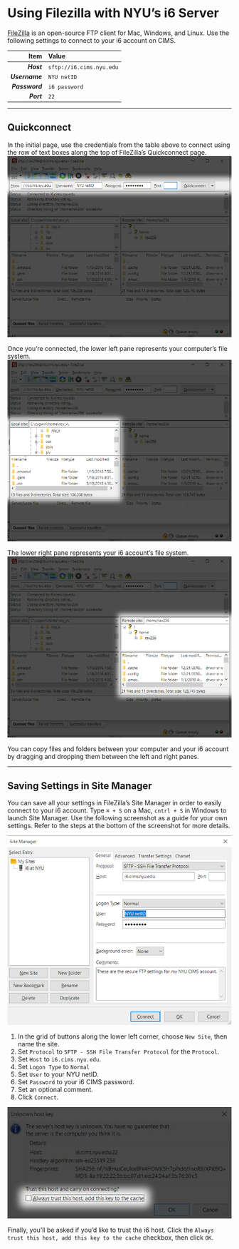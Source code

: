 # Using Filezilla with NYU’s i6 Server
[FileZilla](https://filezilla-project.org/download.php?type=client) is an open-source FTP client for Mac, Windows, and Linux. Use the following settings to connect to your i6 account on CIMS.

| Item           | Value                    |
|---------------:|:-------------------------|
| **_Host_**     | `sftp://i6.cims.nyu.edu` |
| **_Username_** | `NYU netID`              |
| **_Password_** | `i6 password`            |
| **_Port_**     | `22`                     |

---

## Quickconnect
In the initial page, use the credentials from the table above to connect using the row of text boxes along the top of FileZilla’s Quickconnect page.
![](images/quickconnect.png)

Once you’re connected, the lower left pane represents your computer’s file system.
![](images/left-pane--local-file-system.png)

The lower right pane represents your i6 account’s file system.
![](images/right-pane--remote-file-system.png)

You can copy files and folders between your computer and your i6 account by dragging and dropping them between the left and right panes.

---

## Saving Settings in Site Manager
You can save all your settings in FileZilla’s Site Manager in order to easily connect to your i6 account. Type `⌘ + S` on a Mac, `cntrl + S` in Windows to launch Site Manager. Use the following screenshot as a guide for your own settings. Refer to the steps at the bottom of the screenshot for more details.

![](images/site-manager-settings.jpg)

1. In the grid of buttons along the lower left corner, choose `New Site`, then name the site.
2. Set `Protocol` to `SFTP - SSH File Transfer Protocol` for the `Protocol`.
3. Set `Host` to `i6.cims.nyu.edu`.
4. Set `Logon Type` to `Normal`
5. Set `User` to your NYU netID.
6. Set `Password` to your i6 CIMS password.
7. Set an optional comment.
8. Click `Connect`.

![](images/host-key.jpg)

Finally, you’ll be asked if you’d like to trust the i6 host. Click the `Always trust this host, add this key to the cache` checkbox, then click `OK`.
